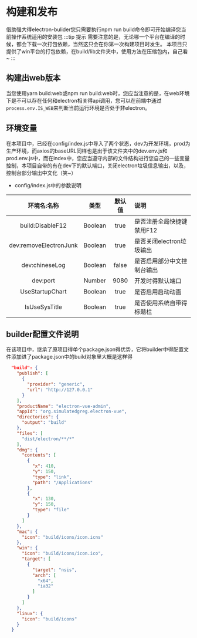 # 构建和发布
借助强大得electron-bulider您只需要执行npm run build命令即可开始编译您当前操作系统适用的安装包
:::tip 提示
需要注意的是，无论哪一个平台在编译的时候，都会下载一次打包依赖，当然这只会在你第一次构建项目时发生。
本项目只提供了win平台的打包依赖，在build/lib文件夹中，使用方法在压缩包内，自己看~
:::
## 构建出web版本
当您使用yarn build:web或npm run build:web时，您应当注意的是，在web环境下是不可以存在任何和electron相关得api调用，您可以在前端中通过`process.env.IS_WEB`来判断当前运行环境是否处于非electron。
## 环境变量
在本项目中，已经在config/index.js中导入了两个状态，dev为开发环境，prod为生产环境，而axios的baseURL同样也是出于该文件夹中的dev.env.js和prod.env.js中，而在index中，您应当遵守内部的文件结构进行您自己的一些变量控制，本项目自带的有在dev下的默认端口，关闭electron垃圾信息输出，以及，控制台部分输出中文化（笑~）

- config/index.js中的参数说明

环境名:名称|类型|默认值|说明
:--:|:--:|:--:|:--|
build:DisableF12|Boolean|true|是否注册全局快捷键禁用F12
dev:removeElectronJunk|Boolean|true|是否关闭electron垃圾输出
dev:chineseLog|Boolean|false|是否启用部分中文控制台输出
dev:port|Number|9080|开发时得默认端口
UseStartupChart|Boolean|true|是否启用启动动画
IsUseSysTitle|Boolean|true|是否使用系统自带得标题栏

## builder配置文件说明
在该项目中，继承了原项目得单个package.json得优势，它将builder中得配置文件添加进了package.json中的build对象里大概是这样得
```json
  "build": {
    "publish": [
      {
        "provider": "generic",
        "url": "http://127.0.0.1"
      }
    ],
    "productName": "electron-vue-admin",
    "appId": "org.simulatedgreg.electron-vue",
    "directories": {
      "output": "build"
    },
    "files": [
      "dist/electron/**/*"
    ],
    "dmg": {
      "contents": [
        {
          "x": 410,
          "y": 150,
          "type": "link",
          "path": "/Applications"
        },
        {
          "x": 130,
          "y": 150,
          "type": "file"
        }
      ]
    },
    "mac": {
      "icon": "build/icons/icon.icns"
    },
    "win": {
      "icon": "build/icons/icon.ico",
      "target": [
        {
          "target": "nsis",
          "arch": [
            "x64",
            "ia32"
          ]
        }
      ]
    },
    "linux": {
      "icon": "build/icons"
    }
  }
```
